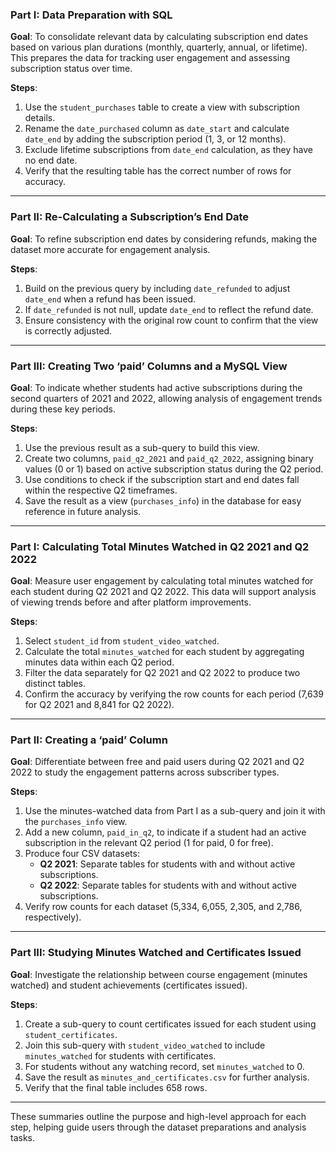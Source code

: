 ### Part I: Data Preparation with SQL 
**Goal**: To consolidate relevant data by calculating subscription end dates based on various plan durations (monthly, quarterly, annual, or lifetime). This prepares the data for tracking user engagement and assessing subscription status over time.

**Steps**:
1. Use the `student_purchases` table to create a view with subscription details.
2. Rename the `date_purchased` column as `date_start` and calculate `date_end` by adding the subscription period (1, 3, or 12 months).
3. Exclude lifetime subscriptions from `date_end` calculation, as they have no end date.
4. Verify that the resulting table has the correct number of rows for accuracy.

---

### Part II: Re-Calculating a Subscription’s End Date
**Goal**: To refine subscription end dates by considering refunds, making the dataset more accurate for engagement analysis.

**Steps**:
1. Build on the previous query by including `date_refunded` to adjust `date_end` when a refund has been issued.
2. If `date_refunded` is not null, update `date_end` to reflect the refund date.
3. Ensure consistency with the original row count to confirm that the view is correctly adjusted.

---

### Part III: Creating Two ‘paid’ Columns and a MySQL View
**Goal**: To indicate whether students had active subscriptions during the second quarters of 2021 and 2022, allowing analysis of engagement trends during these key periods.

**Steps**:
1. Use the previous result as a sub-query to build this view.
2. Create two columns, `paid_q2_2021` and `paid_q2_2022`, assigning binary values (0 or 1) based on active subscription status during the Q2 period.
3. Use conditions to check if the subscription start and end dates fall within the respective Q2 timeframes.
4. Save the result as a view (`purchases_info`) in the database for easy reference in future analysis.

---


### Part I: Calculating Total Minutes Watched in Q2 2021 and Q2 2022
**Goal**: Measure user engagement by calculating total minutes watched for each student during Q2 2021 and Q2 2022. This data will support analysis of viewing trends before and after platform improvements.

**Steps**:
1. Select `student_id` from `student_video_watched`.
2. Calculate the total `minutes_watched` for each student by aggregating minutes data within each Q2 period.
3. Filter the data separately for Q2 2021 and Q2 2022 to produce two distinct tables.
4. Confirm the accuracy by verifying the row counts for each period (7,639 for Q2 2021 and 8,841 for Q2 2022).

---

### Part II: Creating a ‘paid’ Column
**Goal**: Differentiate between free and paid users during Q2 2021 and Q2 2022 to study the engagement patterns across subscriber types.

**Steps**:
1. Use the minutes-watched data from Part I as a sub-query and join it with the `purchases_info` view.
2. Add a new column, `paid_in_q2`, to indicate if a student had an active subscription in the relevant Q2 period (1 for paid, 0 for free).
3. Produce four CSV datasets:
   - **Q2 2021**: Separate tables for students with and without active subscriptions.
   - **Q2 2022**: Separate tables for students with and without active subscriptions.
4. Verify row counts for each dataset (5,334, 6,055, 2,305, and 2,786, respectively).

---

### Part III: Studying Minutes Watched and Certificates Issued
**Goal**: Investigate the relationship between course engagement (minutes watched) and student achievements (certificates issued).

**Steps**:
1. Create a sub-query to count certificates issued for each student using `student_certificates`.
2. Join this sub-query with `student_video_watched` to include `minutes_watched` for students with certificates.
3. For students without any watching record, set `minutes_watched` to 0.
4. Save the result as `minutes_and_certificates.csv` for further analysis.
5. Verify that the final table includes 658 rows.

---

These summaries outline the purpose and high-level approach for each step, helping guide users through the dataset preparations and analysis tasks.
